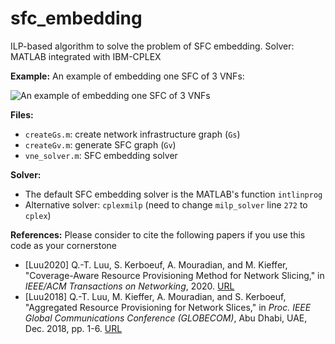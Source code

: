 # sfc_embedding

ILP-based algorithm to solve the problem of SFC embedding. Solver: MATLAB integrated with IBM-CPLEX

**Example:**
An example of embedding one SFC of 3 VNFs:

![An example of embedding one SFC of 3 VNFs](https://github.com/luuquangtrung/sfc_embedding/blob/main/example.jpg)


**Files:**
* `createGs.m`: create network infrastructure graph (`Gs`)
* `createGv.m`: generate SFC graph (`Gv`)
* `vne_solver.m`: SFC embedding solver

**Solver:**
* The default SFC embedding solver is the MATLAB's function `intlinprog`
* Alternative solver: `cplexmilp` (need to change `milp_solver` line `272` to `cplex`)

**References:**
Please consider to cite the following papers if you use this code as your cornerstone
* [Luu2020] Q.-T. Luu, S. Kerboeuf, A. Mouradian, and M. Kieffer, "Coverage-Aware Resource Provisioning Method for Network Slicing," in *IEEE/ACM Transactions on Networking*, 2020. [URL]()
* [Luu2018] Q.-T. Luu, M. Kieffer, A. Mouradian, and S. Kerboeuf, "Aggregated Resource Provisioning for Network Slices," in *Proc. IEEE Global Communications Conference (GLOBECOM)*, Abu Dhabi, UAE, Dec. 2018, pp. 1-6. [URL](https://ieeexplore.ieee.org/abstract/document/8648039)
